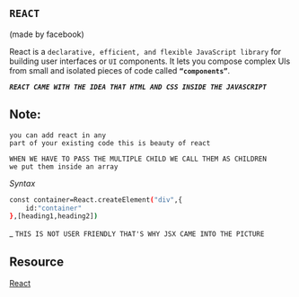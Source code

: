 ## `REACT`

(made by facebook)

React is a `declarative, efficient, and flexible JavaScript library` for
building user interfaces or `UI` components. It lets you compose complex UIs
from small and isolated pieces of code called **`“components”`**.


_**`REACT CAME WITH THE IDEA THAT HTML AND CSS INSIDE THE JAVASCRIPT`**_

## Note:

```
you can add react in any
part of your existing code this is beauty of react

```
```
WHEN WE HAVE TO PASS THE MULTIPLE CHILD WE CALL THEM AS CHILDREN
we put them inside an array
```

_Syntax_

```sh
const container=React.createElement("div",{
    id:"container"
},[heading1,heading2])

```
_
`THIS IS NOT USER FRIENDLY THAT'S WHY JSX CAME INTO THE PICTURE`



## Resource 

[React](https://reactjs.org/)
